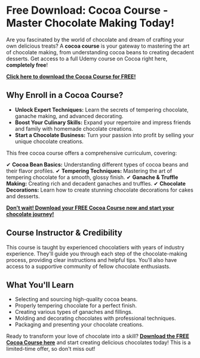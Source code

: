 # Free Download: Cocoa Course - Master Chocolate Making Today!

Are you fascinated by the world of chocolate and dream of crafting your own delicious treats? A **cocoa course** is your gateway to mastering the art of chocolate making, from understanding cocoa beans to creating decadent desserts. Get access to a full Udemy course on Cocoa right here, **completely free**!

[**Click here to download the Cocoa Course for FREE!**](https://udemywork.com/cocoa-course)

## Why Enroll in a Cocoa Course?

*   **Unlock Expert Techniques:** Learn the secrets of tempering chocolate, ganache making, and advanced decorating.
*   **Boost Your Culinary Skills:** Expand your repertoire and impress friends and family with homemade chocolate creations.
*   **Start a Chocolate Business:** Turn your passion into profit by selling your unique chocolate creations.

This free cocoa course offers a comprehensive curriculum, covering:

✔ **Cocoa Bean Basics:** Understanding different types of cocoa beans and their flavor profiles.
✔ **Tempering Techniques:** Mastering the art of tempering chocolate for a smooth, glossy finish.
✔ **Ganache & Truffle Making:** Creating rich and decadent ganaches and truffles.
✔ **Chocolate Decorations:** Learn how to create stunning chocolate decorations for cakes and desserts.

[**Don't wait! Download your FREE Cocoa Course now and start your chocolate journey!**](https://udemywork.com/cocoa-course)

## Course Instructor & Credibility

This course is taught by experienced chocolatiers with years of industry experience. They'll guide you through each step of the chocolate-making process, providing clear instructions and helpful tips. You'll also have access to a supportive community of fellow chocolate enthusiasts.

## What You'll Learn

*   Selecting and sourcing high-quality cocoa beans.
*   Properly tempering chocolate for a perfect finish.
*   Creating various types of ganaches and fillings.
*   Molding and decorating chocolates with professional techniques.
*   Packaging and presenting your chocolate creations.

Ready to transform your love of chocolate into a skill? **[Download the FREE Cocoa Course here](https://udemywork.com/cocoa-course)** and start creating delicious chocolates today! This is a limited-time offer, so don't miss out!
